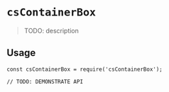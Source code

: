 # `csContainerBox`

> TODO: description

## Usage

```
const csContainerBox = require('csContainerBox');

// TODO: DEMONSTRATE API
```
